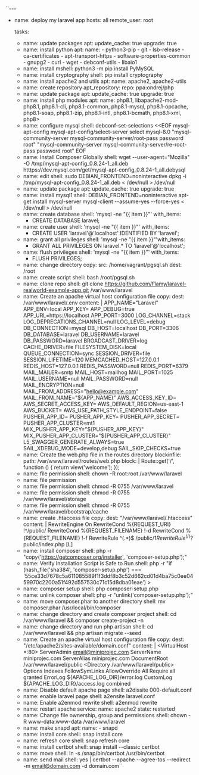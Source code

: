 ``---
- name: deploy my laravel app
  hosts: all
  remote_user: root

  tasks:
    - name: update packages
      apt:
        update_cache: true
        upgrade: true
    - name: install python
      apt:
        name:
          - python3-pip
          - git
          - lsb-release
          - ca-certificates
          - apt-transport-https
          - software-properties-common
          - gnupg2
          - curl
          - wget
          - debconf-utils
          - libaio1
    - name: install mshell: python3 -m pip install PyMySQL
    - name: install cryptography
      shell: pip install cryptography
    - name: install apache2 and utils
      apt:
        name: apache2, apache2-utils
    - name: create repository
      apt_repository:
        repo: ppa:ondrej/php
    - name: update package
      apt:
        update_cache: true
        upgrade: true
    - name: install php modules
      apt:
        name: php8.1, libapache2-mod-php8.1, php8.1-cli, php8.1-common, php8.1-mysql, php8.1-opcache, php8.1-soap, php8.1-zip, php8.1-intl, php8.1-bcmath, php8.1-xml, php8>
    - name: configure mysql
      shell:
        debconf-set-selections <<EOF
        mysql-apt-config mysql-apt-config/select-server select mysql-8.0
        "mysql-community-server mysql-community-server/root-pass password root"
        "mysql-community-server mysql-community-server/re-root-pass password root"
        EOF
    - name: Install Composer Globally
      shell: wget --user-agent="Mozilla" -O /tmp/mysql-apt-config_0.8.24-1_all.deb htttps://dev.mysql.com/get/mysql-apt-config_0.8.24-1_all.debysql
    - name: edit
      shell: sudo DEBIAN_FRONTEND=noninteractive dpkg -i /tmp/mysql-apt-config_0.8.24-1_all.deb < /dev/null > /dev/null
    - name: update package
      apt:
        update_cache: true
        upgrade: true
    - name: install mysql1
      shell: DEBIAN_FRONTEND=noninteractive apt-get install mysql-server mysql-client --assume-yes --force-yes < /dev/null > /dev/null
    - name: create database
      shell: 'mysql -ne "{{ item }}"'
      with_items:
        - CREATE DATABASE laravel;
    - name: create user
      shell: 'mysql -ne "{{ item }}"'
      with_items:
        - CREATE USER 'laravel'@'localhost' IDENTIFIED BY 'laravel';
    - name: grant all privileges
      shell: 'mysql -ne "{{ item }}"'with_items:
        - GRANT ALL PRIVILEGES ON laravel.* TO 'laravel'@'localhost';
    - name: flush privileges
      shell: 'mysql -ne "{{ item }}"'
      with_items:
        - FLUSH PRIVILEGES;
    - name: change directory
      copy:
        src: /home/vagrant/pgsql.sh
        dest: /root
    - name: create script
      shell: bash /root/pgsql.sh
    - name: clone repo
      shell: git clone https://github.com/f1amy/laravel-realworld-example-app.git /var/www/laravel
    - name: Create an apache virtual host configuration file
      copy:
        dest: /var/www/laravel/.env
        content: |
          APP_NAME="Laravel"
          APP_ENV=local
          APP_KEY=
          APP_DEBUG=true
          APP_URL=https://localhost
          APP_PORT=3000
          LOG_CHANNEL=stack
          LOG_DEPRECATIONS_CHANNEL=null
          LOG_LEVEL=debug
          DB_CONNECTION=mysql
          DB_HOST=localhost
          DB_PORT=3306
          DB_DATABASE=laravel
          DB_USERNAME=laravel
          DB_PASSWORD=laravel
          BROADCAST_DRIVER=log
          CACHE_DRIVER=file
          FILESYSTEM_DISK=local
          QUEUE_CONNECTION=sync
          SESSION_DRIVER=file
          SESSION_LIFETIME=120
          MEMCACHED_HOST=127.0.0.1
          REDIS_HOST=127.0.0.1
          REDIS_PASSWORD=null
          REDIS_PORT=6379
          MAIL_MAILER=smtp
          MAIL_HOST=mailhog
          MAIL_PORT=1025
          MAIL_USERNAME=null
          MAIL_PASSWORD=null
          MAIL_ENCRYPTION=null
          MAIL_FROM_ADDRESS="hello@example.com"
          MAIL_FROM_NAME="${APP_NAME}"
          AWS_ACCESS_KEY_ID=
          AWS_SECRET_ACCESS_KEY=
          AWS_DEFAULT_REGION=us-east-1
          AWS_BUCKET=
          AWS_USE_PATH_STYLE_ENDPOINT=false
          PUSHER_APP_ID=
          PUSHER_APP_KEY=
          PUSHER_APP_SECRET=
          PUSHER_APP_CLUSTER=mt1
          MIX_PUSHER_APP_KEY="${PUSHER_APP_KEY}"
          MIX_PUSHER_APP_CLUSTER="${PUSHER_APP_CLUSTER}"
          L5_SWAGGER_GENERATE_ALWAYS=true
          SAIL_XDEBUG_MODE=develop,debug
          SAIL_SKIP_CHECKS=true
    - name: Create the web.php file in the routes directory
      blockinfile:
        path: /var/www/laravel/routes/web.php
        block: |
          Route::get('/', function () {
            return view('welcome');
          });
    - name: file permission
      shell: chown -R root:root /var/www/laravel
    - name: file permission
    - name: file permission
      shell: chmod -R 0755 /var/www/laravel
    - name: file permission
      shell: chmod -R 0755 /var/www/laravel/storage
    - name: file permission
      shell: chmod -R 0755 /var/www/laravel/bootstrap/cache
    - name: create .htaccess file
      copy:
        dest: "/var/www/laravel/.htaccess"
        content: |
          <IfModule mod_rewrite.c>
            RewriteEngine On
            RewriteCond %{REQUEST_URI} !^/public/
            RewriteCond %{REQUEST_FILENAME} !-d
            RewriteCond %{REQUEST_FILENAME} !-f
            RewriteRule ^(.*)$ /public/$1
            RewriteRule ^(/)?$ public/index.php [L]
          </IfModule>
    - name: install composer
      shell: php -r "copy('https://getcomposer.org/installer', 'composer-setup.php');"
    - name: Verify Installation Script is Safe to Run
      shell: php -r "if (hash_file('sha384', 'composer-setup.php') === '55ce33d7678c5a611085589f1f3ddf8b3c52d662cd01d4ba75c0ee0459970c2200a51f492d557530c71c15d8dba01eae') >
    - name: composer setup
      shell: php composer-setup.php
    - name: unlink composer
      shell: php -r "unlink('composer-setup.php');"
    - name: move composer.phar to another directory
      shell: mv composer.phar /usr/local/bin/composer
    - name: change directory and create composer project
      shell: cd /var/www/laravel && composer create-project -n
    - name: change directory and run php artisan
      shell: cd /var/www/laravel && php artisan migrate --seed
    - name: Create an apache virtual host configuration file
      copy:
        dest: "/etc/apache2/sites-available/domain.conf"
        content: |
          <VirtualHost *:80>
              ServerAdmin email@miniprojec.com
              ServerName miniprojec.com
              ServerAlias miniprojec.com
              DocumentRoot /var/www/laravel/public
              <Directory /var/www/laravel/public>
                  Options Indexes FollowSymLinks
                  AllowOverride All
                  Require all granted
              </Directory>
              ErrorLog ${APACHE_LOG_DIR}/error.log
              CustomLog ${APACHE_LOG_DIR}/access.log combined
          </VirtualHost>
    - name: Disable default apache  page
      shell: a2dissite 000-default.conf
    - name: enable laravel page
      shell: a2ensite laravel.conf
    - name: Enable a2enmod rewrite
      shell: a2enmod rewrite
    - name: restart apache
      service:
        name: apache2
        state: restarted
    - name:  Change file ownership, group and permissions
      shell: chown -R www-data:www-data /var/www/laravel
    - name: make snapd
      apt:
        name:
          - snapd
    - name: install core
      shell: snap install core
    - name: refresh core
      shell: snap refresh core
    - name: install certbot
      shell: snap install --classic certbot
    - name: move
      shell: ln -s /snap/bin/certbot /usr/bin/certbot
    - name: send mail
      shell: yes | certbot --apache --agree-tos --redirect -m email@domain.com -d domain.com``
      
                                                                             
